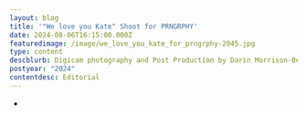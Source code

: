 ```yaml
---
layout: blog
title: '"We love you Kate" Shoot for PRNGRPHY'
date: 2024-08-06T16:15:00.000Z
featuredimage: /image/we_love_you_kate_for_prngrphy-2045.jpg
type: content
descblurb: Digicam photography and Post Production by Darin Morrison-Beer
postyear: "2024"
contentdesc: Editorial
---
```

-
